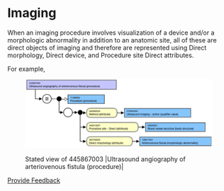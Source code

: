 # Imaging

When an imaging procedure involves visualization of a device and/or a morphologic abnormality in addition to an anatomic site, all of these are direct objects of imaging and therefore are represented using Direct morphology, Direct device, and Procedure site Direct attributes.

For example,

<figure><img src="../../../../../../.gitbook/assets/image (12).png" alt=""><figcaption><p>Stated view of 445867003 |Ultrasound angiography of arteriovenous fistula (procedure)|</p></figcaption></figure>

<a href="https://docs.google.com/forms/d/e/1FAIpQLScTmbZIf0UEQwYDkY27EEWBkaiYkHSbR0_9DmFrMLXoQLyL7Q/viewform?usp=pp_url&#x26;entry.1767247133=SCT+Editorial+Guide&#x26;entry.670899847=Imaging" class="button primary">Provide Feedback</a>
